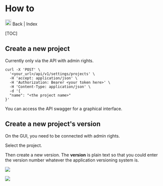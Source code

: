 # How to

<a hx-get="/documentation/index.md"> <img height="20" src="/assets/chevron-left-duo.svg" width="20"/> Back </a> | <a 
hx-get="/documentation/index.md"> Index </a> 

[TOC]

## Create a new project

Currently only via the API with admin rights.

```commandline
curl -X 'POST' \
  '<your_url>/api/v1/settings/projects' \
  -H 'accept: application/json' \
  -H 'Authorization: Bearer <your token here>' \
  -H 'Content-Type: application/json' \
  -d '{
  "name": "<the project name>"
}'
```

You can access the API swagger for a graphical interface.

## Create a new project's version

On the GUI, you need to be connected with admin rights.

Select the project.

Then create a new version. The **version** is plain text so that you could enter the version number whatever the 
application versioning system is. 

![](/assets/howto/create_version_HT.png)

![](/assets/howto/create_version_fill_version_HT.png)